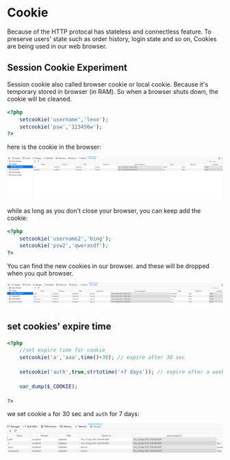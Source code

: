 # Cookie
Because of the HTTP protocal has stateless and connectless feature. To preserve users' state such as order history, login state and so on, Cookies are being used in our web browser.

## Session Cookie Experiment
Session cookie also called browser cookie or local cookie. Because it's temporary stored in browser (in RAM). So when a browser shuts down, the cookie will be cleaned.

```php
<?php
    setcookie('username','leon');
    setcookie('psw','123456w');
?>

```

here is the cookie in the browser:

![Screen shot 1](/images/local_cookie_ss01.png) 

while as long as you don't close your browser, you can keep add the cookie:

```PHP
<?php
    setcookie('username2','bing');
    setcookie('psw2','qwerasdf');
?>

```

You can find the new cookies in our browser. and these will be dropped when you quit browser.

![Screen shot 2](/images/local_cookie_ss02.png) 

## set cookies' expire time 

```php
<?php
    //set expire time for cookie
    setcookie('a','aaa',time()+30); // expire after 30 sec

    setcookie('auth',true,strtotime('+7 days')); // expire after a week

    var_dump($_COOKIE);

?>

```
we set cookie `a` for 30 sec and `auth` for 7 days:

![Screen shot 3](/images/local_cookie_ss03.png) 
